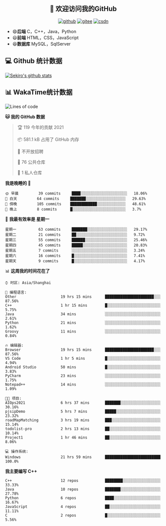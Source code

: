 <h2 align="center">👋 欢迎访问我的GitHub</h2>
<p align="center">
  <a href="https://666wxy666.github.io/"><img src="https://img.shields.io/badge/GitHub-24292e" alt="github"></a>
  <a href="https://gitee.com/wxy_666"><img src="https://img.shields.io/badge/Gitee-fe7300" alt="gitee"></a>
  <a href="https://blog.csdn.net/WXY_666"><img src="https://img.shields.io/badge/CSDN-cf000e" alt="csdn"></a>
</p>

- 😄**后端** C，C++，Java，Python
- 😃**前端** HTML，CSS，JavaScript
- 😆**数据库** MySQL，SqlServer

## 💻 Github 统计数据
[![Sekiro's github stats](https://github-readme-stats.vercel.app/api?username=666WXY666)](https://666wxy666.github.io/)

## 📊 WakaTime统计数据

<!--START_SECTION:waka-->
![Lines of code](https://img.shields.io/badge/%E4%BB%8E%E3%80%8C%E4%BD%A0%E5%A5%BD%E4%B8%96%E7%95%8C%E3%80%8D%E6%88%91%E5%B7%B2%E7%BB%8F%E5%86%99%E4%BA%86-579481%20%E8%A1%8C%E4%BB%A3%E7%A0%81-blue)

**🐱 我的 GitHub 数据** 

> 🏆 119 今年的贡献 2021
 > 
> 📦 581.1 kB 占用了 GitHub 内存 
 > 
> 🚫 不开放招聘
 > 
> 📜 76 公共仓库 
 > 
> 🔑 1 私人仓库 
 > 
**我是晚睡的 🦉** 

```text
🌞 早晨         39 commits     ████░░░░░░░░░░░░░░░░░░░░░   18.06% 
🌆 白天         64 commits     ███████░░░░░░░░░░░░░░░░░░   29.63% 
🌃 傍晚         105 commits    ████████████░░░░░░░░░░░░░   48.61% 
🌙 晚上         8 commits      █░░░░░░░░░░░░░░░░░░░░░░░░   3.7%

```
📅 **我最有效率是 星期一** 

```text
星期一          63 commits     ███████░░░░░░░░░░░░░░░░░░   29.17% 
星期二          21 commits     ██░░░░░░░░░░░░░░░░░░░░░░░   9.72% 
星期三          55 commits     ██████░░░░░░░░░░░░░░░░░░░   25.46% 
星期四          45 commits     █████░░░░░░░░░░░░░░░░░░░░   20.83% 
星期五          7 commits      ░░░░░░░░░░░░░░░░░░░░░░░░░   3.24% 
星期六          16 commits     █░░░░░░░░░░░░░░░░░░░░░░░░   7.41% 
星期天          9 commits      █░░░░░░░░░░░░░░░░░░░░░░░░   4.17%

```


📊 **这周我的时间花在了** 

```text
⌚︎ 时区: Asia/Shanghai

💬 编程语言: 
Other                    19 hrs 15 mins      ██████████████████████░░░   87.56% 
C++                      1 hr 15 mins        █░░░░░░░░░░░░░░░░░░░░░░░░   5.75% 
Java                     34 mins             ░░░░░░░░░░░░░░░░░░░░░░░░░   2.61% 
Python                   21 mins             ░░░░░░░░░░░░░░░░░░░░░░░░░   1.62% 
Groovy                   11 mins             ░░░░░░░░░░░░░░░░░░░░░░░░░   0.84%

🔥 编辑器: 
Browser                  19 hrs 15 mins      ██████████████████████░░░   87.56% 
VS Code                  1 hr 5 mins         █░░░░░░░░░░░░░░░░░░░░░░░░   4.94% 
Android Studio           50 mins             █░░░░░░░░░░░░░░░░░░░░░░░░   3.83% 
PyCharm                  23 mins             ░░░░░░░░░░░░░░░░░░░░░░░░░   1.75% 
Notepad++                14 mins             ░░░░░░░░░░░░░░░░░░░░░░░░░   1.09%

🐱‍💻 项目: 
AIOps2021                6 hrs 37 mins       ███████░░░░░░░░░░░░░░░░░░   30.16% 
pjsipDemo                5 hrs 7 mins        █████░░░░░░░░░░░░░░░░░░░░   23.32% 
roadMapMatching          3 hrs 19 mins       ███░░░░░░░░░░░░░░░░░░░░░░   15.14% 
todolist-pro             2 hrs 13 mins       ██░░░░░░░░░░░░░░░░░░░░░░░   10.14% 
Project1                 1 hr 46 mins        ██░░░░░░░░░░░░░░░░░░░░░░░   8.06%

💻 操作系统: 
Windows                  21 hrs 59 mins      █████████████████████████   100.0%

```

**我主要编写 C++** 

```text
C++                      12 repos            ████████░░░░░░░░░░░░░░░░░   33.33% 
Java                     10 repos            ███████░░░░░░░░░░░░░░░░░░   27.78% 
Python                   6 repos             ████░░░░░░░░░░░░░░░░░░░░░   16.67% 
JavaScript               4 repos             ██░░░░░░░░░░░░░░░░░░░░░░░   11.11% 
C                        2 repos             █░░░░░░░░░░░░░░░░░░░░░░░░   5.56%

```



<!--END_SECTION:waka-->

<!--
**666WXY666/666WXY666** is a ✨ _special_ ✨ repository because its `README.md` (this file) appears on your GitHub profile.

Here are some ideas to get you started:

- 🔭 I’m currently working on ...
- 🌱 I’m currently learning ...
- 👯 I’m looking to collaborate on ...
- 🤔 I’m looking for help with ...
- 💬 Ask me about ...
- 📫 How to reach me: ...
- 😄 Pronouns: ...
- ⚡ Fun fact: ...
-->
